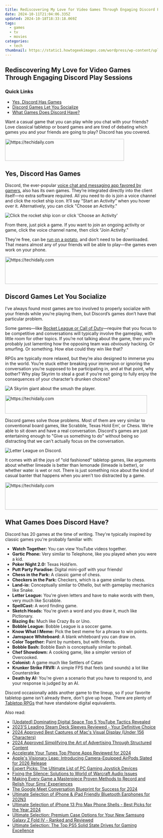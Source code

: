 ```yaml
---
title: Rediscovering My Love for Video Games Through Engaging Discord Play Sessions
date: 2024-10-11T21:04:06.335Z
updated: 2024-10-18T18:33:18.069Z
tags:
  - games
  - tv
  - movies
categories:
  - tech
thumbnail: https://static1.howtogeekimages.com/wordpress/wp-content/uploads/2024/05/a-hand-holding-a-smartphone-with-the-discord-logo-on-the-screen-and-in-the-background-screens-with-discord-games.jpg
---
```


## Rediscovering My Love for Video Games Through Engaging Discord Play Sessions

### Quick Links

* [Yes, Discord Has Games](https://fox-blue.techidaily.com/new-2024-approved-revamping-your-mobile-melodies-an-expert-iphone-ringtone-guide/)
* [Discord Games Let You Socialize](https://apple-account.techidaily.com/how-to-get-the-apple-id-verification-code-from-iphone-13-pro-in-the-best-ways-by-drfone-ios/)
* [What Games Does Discord Have?](https://tiktok-clips.techidaily.com/in-2024-accidental-tiktok-update-restore-or-reload-content/)

 Want a casual game that you can play while you chat with your friends? Love classical tabletop or board games and are tired of debating which games you and your friends are going to play? Discord has you covered. 

<!-- affiliate ads begin -->
<a href="https://aligracehair.sjv.io/c/5597632/2135417/19272" target="_top" id="2135417">
  <img src="//a.impactradius-go.com/display-ad/19272-2135417" border="0" alt="https://techidaily.com" width="392" height="72"/>
</a>
<img height="0" width="0" src="https://aligracehair.sjv.io/i/5597632/2135417/19272" style="position:absolute;visibility:hidden;" border="0" />
<!-- affiliate ads end -->

##  Yes, Discord Has Games

 Discord, the ever-popular [voice chat and messaging app favored by gamers](https://extra-lessons.techidaily.com/best-of-the-best-ultimate-list-of-gopro-casings-for-2024/), also has its own games. They’re integrated directly into the client itself—no extra software required. All you need to do is join a voice channel and click the rocket ship icon. It’ll say “Start an Activity” when you hover over it. Alternatively, you can click "Choose an Activity."

![Click the rocket ship icon or click 'Choose an Activity'](https://static1.howtogeekimages.com/wordpress/wp-content/uploads/2024/05/click-1-of-hte-three-options.png) 

 From there, just pick a game. If you want to join an ongoing activity or game, click the voice channel name, then click “Join Activity.”

 They're free, can be [run on a potato](https://tiktok-videos.techidaily.com/transform-your-tiktok-avatar-instruction-manual-for-change/), and don't need to be downloaded. That means almost any of your friends will be able to play—the games even work on your phone. 

<!-- affiliate ads begin -->
<a href="https://appsumo.8odi.net/c/5597632/2105860/7443" target="_top" id="2105860">
  <img src="//a.impactradius-go.com/display-ad/7443-2105860" border="0" alt="https://techidaily.com" width="728" height="90"/>
</a>
<img height="0" width="0" src="https://appsumo.8odi.net/i/5597632/2105860/7443" style="position:absolute;visibility:hidden;" border="0" />
<!-- affiliate ads end -->

##  Discord Games Let You Socialize

 I’ve always found most games are too involved to properly socialize with your friends while you’re playing them, but Discord’s games don’t have that particular problem.

 Some games—like [Rocket League or Call of Duty](https://facebook-video-footage.techidaily.com/new-achieve-high-rankings-on-youtube-with-top-seo-tips-1-11-for-2024/)—require that you focus to be competitive and conversations will typically involve the gameplay, with little room for other topics. If you’re not talking about the game, then you’re probably just lamenting how the opposing team was _obviously_ hacking. Or smurfing. Or something. How else could they win like that?

 RPGs are typically more relaxed, but they’re also designed to immerse you in the world. You’re stuck either breaking your immersion or ignoring the conversation you’re supposed to be participating in, and at that point, why bother? Why play Skyrim to steal a goat if you’re not going to fully enjoy the consequences of your character’s drunken choices?

![A Skyrim giant about the smush the player.](https://static1.howtogeekimages.com/wordpress/wp-content/uploads/2024/05/20240506212557_1.jpg) 

<!-- affiliate ads begin -->
<a href="https://aligracehair.sjv.io/c/5597632/2135360/19272" target="_top" id="2135360">
  <img src="//a.impactradius-go.com/display-ad/19272-2135360" border="0" alt="https://techidaily.com" width="468" height="60"/>
</a>
<img height="0" width="0" src="https://aligracehair.sjv.io/i/5597632/2135360/19272" style="position:absolute;visibility:hidden;" border="0" />
<!-- affiliate ads end -->

 Discord games solve those problems. Most of them are very similar to conventional board games, like Scrabble, Texas Hold Em’, or Chess. We’re able to sit down and have a real conversation. Discord's games are just entertaining enough to "Give us something to do" without being so distracting that we can't actually focus on the conversation.

![Letter League on Discord.](https://static1.howtogeekimages.com/wordpress/wp-content/uploads/2024/05/letter-league.png) 

 It comes with all the joys of "old fashioned" tabletop games, like arguments about whether limeade is better than lemonade (limeade is better), or whether water is wet or not. There is just something nice about the kind of casual banter that happens when you aren't too distracted by a game. 

<!-- affiliate ads begin -->
<a href="https://appsumo.8odi.net/c/5597632/2087409/7443" target="_top" id="2087409">
  <img src="//a.impactradius-go.com/display-ad/7443-2087409" border="0" alt="https://techidaily.com" width="728" height="90"/>
</a>
<img height="0" width="0" src="https://appsumo.8odi.net/i/5597632/2087409/7443" style="position:absolute;visibility:hidden;" border="0" />
<!-- affiliate ads end -->

##  What Games Does Discord Have?

 Discord has 20 games at the time of writing. They're typically inspired by classic games you're probably familiar with:

* **Watch Together:** You can view YouTube videos together.
* **Gartic Phone:** Very similar to Telephone, like you played when you were a kid.
* **Poker Night 2.0:** Texas Hold’em.
* **Putt Party Paradise:** Digital mini-golf with your friends!
* **Chess in the Park:** A classic game of chess.
* **Checkers in the Park:** Checkers, which is a game similar to chess.
* **Land-io:** Conceptually similar to Othello, but with gameplay mechanics like Snake.
* **Letter League:** You're given letters and have to make words with them, very much like Scrabble.
* **SpellCast:** A word finding game.
* **Sketch Heads:** You're given a word and you draw it, much like Pictionary.
* **Blazing 8s:** Much like Crazy 8s or Uno.
* **Bobble League:** Bobble League is a soccer game.
* **Know What I Meme:** Pick the best meme for a phrase to win points.
* **Jamspace Whiteboard:** A blank whiteboard you can draw on.
* **Color Together:** Paint by numbers, but with friends.
* **Bobble Bash:** Bobble Bash is conceptually similar to pinball.
* **Chef Showdown:** A cooking game, like a simpler version of Overcooked.
* **Colonist:** A game much like Settlers of Catan
* **Krunker Strike FRVR:** A simple FPS that feels (and sounds) a lot like Counterstrike
* **Death by AI:** You're given a scenario that you have to respond to, and your response is judged by an AI.

 Discord occasionally adds another game to the lineup, so if your favorite tabletop game isn't already there, don't give up hope. There are plenty of [Tabletop RPGs](https://ai-topics.techidaily.com/in-2024-what-is-an-ai-presentation-maker/) that have standalone digital equivalents.

<ins class="adsbygoogle"
     style="display:block"
     data-ad-format="autorelaxed"
     data-ad-client="ca-pub-7571918770474297"
     data-ad-slot="1223367746"></ins>

<ins class="adsbygoogle"
     style="display:block"
     data-ad-client="ca-pub-7571918770474297"
     data-ad-slot="8358498916"
     data-ad-format="auto"
     data-full-width-responsive="true"></ins>

<span class="atpl-alsoreadstyle">Also read:</span>
<div><ul>
<li><a href="https://youtube-zero.techidaily.com/ed-dominating-digital-space-top-5-youtube-tactics-revealed/"><u>[Updated] Dominating Digital Space Top 5 YouTube Tactics Revealed</u></a></li>
<li><a href="https://buynow-marvelous.techidaily.com/2023s-leading-steam-deck-sleeves-reviewed-your-definitive-choice/"><u>2023'S Leading Steam Deck Sleeves Reviewed - Your Definitive Choice</u></a></li>
<li><a href="https://digital-screen-recording.techidaily.com/2024-approved-best-captures-of-macs-visual-display-under-156-characters/"><u>2024 Approved Best Captures of Mac's Visual Display (Under 156 Characters)</u></a></li>
<li><a href="https://facebook-video-recording.techidaily.com/2024-approved-simplifying-the-art-of-advertising-through-structured-content/"><u>2024 Approved Simplifying the Art of Advertising Through Structured Content</u></a></li>
<li><a href="https://extra-resources.techidaily.com/accelerate-your-tunes-top-phone-apps-reviewed-for-2024/"><u>Accelerate Your Tunes Top Phone Apps Reviewed for 2024</u></a></li>
<li><a href="https://tech-haven.techidaily.com/apples-visionary-leap-introducing-camera-equipped-airpods-slated-for-2026-release/"><u>Apple's Visionary Leap: Introducing Camera-Equipped AirPods Slated for 2026 Release</u></a></li>
<li><a href="https://buynow-marvelous.techidaily.com/expert-picks-the-ultimate-list-of-pc-gaming-joystick-devices/"><u>Expert Picks: The Ultimate List of PC Gaming Joystick Devices</u></a></li>
<li><a href="https://sound-issues.techidaily.com/fixing-the-silence-solutions-to-world-of-warcraft-audio-issues/"><u>Fixing the Silence: Solutions to World of Warcraft Audio Issues</u></a></li>
<li><a href="https://screen-activity-recording.techidaily.com/making-every-game-a-masterpiece-proven-methods-to-record-and-relish-your-sims-experiences/"><u>Making Every Game a Masterpiece Proven Methods to Record and Relish Your Sims’ Experiences</u></a></li>
<li><a href="https://video-capture.techidaily.com/the-google-meet-conversation-blueprint-for-success-for-2024/"><u>The Google Meet Conversation Blueprint for Success for 2024</u></a></li>
<li><a href="https://buynow-marvelous.techidaily.com/ultimate-selection-of-iphone-and-ipad-friendly-bluetooth-earphones-for-202n3/"><u>Ultimate Selection of iPhone & iPad Friendly Bluetooth Earphones for 202N3</u></a></li>
<li><a href="https://buynow-marvelous.techidaily.com/ultimate-selection-of-iphone-13-pro-max-phone-shells-best-picks-for-the-year-2024/"><u>Ultimate Selection of iPhone 13 Pro Max Phone Shells - Best Picks for the Year 2024</u></a></li>
<li><a href="https://buynow-marvelous.techidaily.com/ultimate-selection-premium-case-options-for-your-new-samsung-galaxy-z-fold-ranked-and-reviewed/"><u>Ultimate Selection: Premium Case Options for Your New Samsung Galaxy Z Fold Ⅳ - Ranked and Reviewed</u></a></li>
<li><a href="https://buynow-marvelous.techidaily.com/ultimate-selection-the-top-ps5-solid-state-drives-for-gaming-excellence/"><u>Ultimate Selection: The Top PS5 Solid State Drives for Gaming Excellence</u></a></li>
</ul></div>

